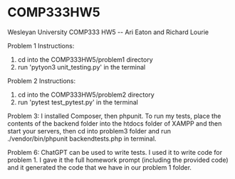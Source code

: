 # COMP333HW5

Wesleyan University COMP333 HW5 -- Ari Eaton and Richard Lourie

Problem 1 Instructions:

1. cd into the COMP333HW5/problem1 directory
2. run 'pytyon3 unit_testing.py' in the terminal

Problem 2 Instructions:

1. cd into the COMP333HW5/problem2 directory
2. run 'pytest test_pytest.py' in the terminal

Problem 3: 
I installed Composer, then phpunit. To run my tests, place the contents of the backend folder into the htdocs folder of XAMPP and then start your servers, then cd into problem3 folder and run ./vendor/bin/phpunit backendtests.php in terminal. 

Problem 6: 
ChatGPT can be used to write tests. I used it to write code for problem 1. I gave it the full homework prompt (including the provided code) and it generated the code that we have in our problem 1 folder. 
